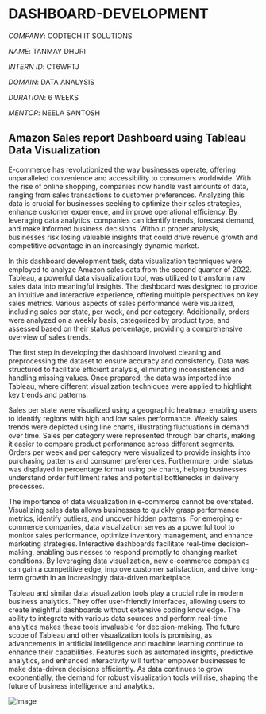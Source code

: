 # DASHBOARD-DEVELOPMENT

*COMPANY*: CODTECH IT SOLUTIONS

*NAME*: TANMAY DHURI

*INTERN ID*: CT6WFTJ

*DOMAIN*: DATA ANALYSIS

*DURATION*: 6 WEEKS

*MENTOR*: NEELA SANTOSH

## Amazon Sales report Dashboard using Tableau Data Visualization

E-commerce has revolutionized the way businesses operate, offering unparalleled convenience and accessibility to consumers worldwide. With the rise of online shopping, companies now handle vast amounts of data, ranging from sales transactions to customer preferences. Analyzing this data is crucial for businesses seeking to optimize their sales strategies, enhance customer experience, and improve operational efficiency. By leveraging data analytics, companies can identify trends, forecast demand, and make informed business decisions. Without proper analysis, businesses risk losing valuable insights that could drive revenue growth and competitive advantage in an increasingly dynamic market.

In this dashboard development task, data visualization techniques were employed to analyze Amazon sales data from the second quarter of 2022. Tableau, a powerful data visualization tool, was utilized to transform raw sales data into meaningful insights. The dashboard was designed to provide an intuitive and interactive experience, offering multiple perspectives on key sales metrics. Various aspects of sales performance were visualized, including sales per state, per week, and per category. Additionally, orders were analyzed on a weekly basis, categorized by product type, and assessed based on their status percentage, providing a comprehensive overview of sales trends.

The first step in developing the dashboard involved cleaning and preprocessing the dataset to ensure accuracy and consistency. Data was structured to facilitate efficient analysis, eliminating inconsistencies and handling missing values. Once prepared, the data was imported into Tableau, where different visualization techniques were applied to highlight key trends and patterns.

Sales per state were visualized using a geographic heatmap, enabling users to identify regions with high and low sales performance. Weekly sales trends were depicted using line charts, illustrating fluctuations in demand over time. Sales per category were represented through bar charts, making it easier to compare product performance across different segments. Orders per week and per category were visualized to provide insights into purchasing patterns and consumer preferences. Furthermore, order status was displayed in percentage format using pie charts, helping businesses understand order fulfillment rates and potential bottlenecks in delivery processes.

The importance of data visualization in e-commerce cannot be overstated. Visualizing sales data allows businesses to quickly grasp performance metrics, identify outliers, and uncover hidden patterns. For emerging e-commerce companies, data visualization serves as a powerful tool to monitor sales performance, optimize inventory management, and enhance marketing strategies. Interactive dashboards facilitate real-time decision-making, enabling businesses to respond promptly to changing market conditions. By leveraging data visualization, new e-commerce companies can gain a competitive edge, improve customer satisfaction, and drive long-term growth in an increasingly data-driven marketplace.

Tableau and similar data visualization tools play a crucial role in modern business analytics. They offer user-friendly interfaces, allowing users to create insightful dashboards without extensive coding knowledge. The ability to integrate with various data sources and perform real-time analytics makes these tools invaluable for decision-making. The future scope of Tableau and other visualization tools is promising, as advancements in artificial intelligence and machine learning continue to enhance their capabilities. Features such as automated insights, predictive analytics, and enhanced interactivity will further empower businesses to make data-driven decisions efficiently. As data continues to grow exponentially, the demand for robust visualization tools will rise, shaping the future of business intelligence and analytics.

![Image](https://github.com/user-attachments/assets/4e3d9ed9-fe14-494c-a39a-c4bded5baead)
